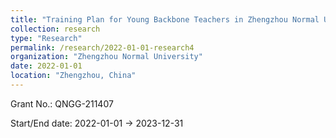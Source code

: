 ```yaml
---
title: "Training Plan for Young Backbone Teachers in Zhengzhou Normal University"
collection: research
type: "Research"
permalink: /research/2022-01-01-research4
organization: "Zhengzhou Normal University"
date: 2022-01-01
location: "Zhengzhou, China"
---
```


Grant No.: QNGG-211407

Start/End date: 2022-01-01 → 2023-12-31

